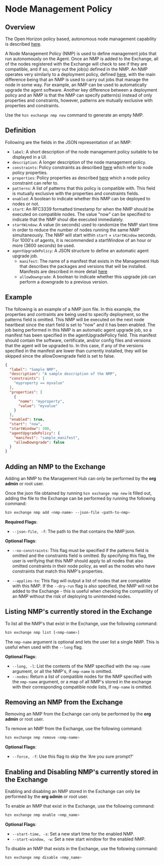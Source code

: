 # Node Management Policy

## Overview

The Open Horizon policy based, autonomous node management capability is described [here](./node_management_overview.md).

A Node Management Policy (NMP) is used to define management jobs that run autonomously on the Agent. Once an NMP is added to the Exchange, all of the nodes registered with the Exchange will check to see if they are compatible, and if so, carry out the job(s) defined in the NMP. An NMP operates very similarly to a deployment policy, defined [here](./deployment_policy.md), with the main difference being that an NMP is used to carry out jobs that manage the node in some way. For example, an NMP can be used to automatically upgrade the agent software. Another key difference between a deployment policy and an NMP is that the NMP can specify pattern(s) instead of only properties and constraints, however, patterns are mutually exclusive with properties and constraints.

Use the `hzn exchange nmp new` command to generate an empty NMP.

## Definition

Following are the fields in the JSON representation of an NMP:

* `label`: A short description of the node management policy suitable to be displayed in a UI.
* `description`: A longer description of the node management policy.
* `constraints`: Policy constraints as described [here](./properties_and_constraints.md) which refer to node policy properties.
* `properties`: Policy properties as described [here](./properties_and_constraints.md) which a node policy constraint can refer to.
* `patterns`: A list of patterns that this policy is compatible with. This field is mutually exclusive with the properties and constraints fields.
* `enabled`: A boolean to indicate whether this NMP can be deployed to nodes or not.
* `start`: An RFC3339 formatted timestamp for when the NMP should be executed on compatible nodes. The value "now" can be specified to indicate that the NMP shoul dbe executed immediately.
* `startWindow`: A value (in seconds) used to randomize the NMP start time in order to reduce the number of nodes running the same NMP simultaneously. The NMP will start within `start` + `startWindow` seconds. For 1000's of agents, it is recommended a startWindow of an hour or more (3600 seconds) be used.
* `agentUpgradePolicy`: A JSON structure to define an automatic agent upgrade job.
  * `manifest`: The name of a manifest that exists in the Management Hub that describes the packages and versions that will be installed. Manifests are described in more detail [here](./agentfile_manifest.md)
  * `allowDowngrade`: A boolean to indicate whether this upgrade job can perform a downgrade to a previous version.

## Example

The following is an example of a NMP json file. In this example, the properties and contraints are being used to specify deployment, so the patterns field is omitted. This NMP will be executed on the next node heartbeat since the start field is set to "now" and it has been enabled. The job being performed in this NMP is an automatic agent upgrade job, so a manifest has been specified in the agentUpgradePolicy field. This manifest should contain the software, certificate, and/or config files and versions that the agent will be upgraded to. In this case, if any of the versions specified in the manifest are lower than currently installed, they will be skipped since the allowDowngrade field is set to false.

```json
{
  "label": "Sample NMP",
  "description": "A sample description of the NMP",
  "constraints": [
    "myproperty == myvalue"
  ],
  "properties": [
    {
      "name": "myproperty",
      "value": "myvalue"
    }
  ],
  "enabled": true,
  "start": "now",
  "startWindow": 300,
  "agentUpgradePolicy": {
    "manifest": "sample_manifest",
    "allowDowngrade": false
  }
}
```

## Adding an NMP to the Exchange

Adding an NMP to the Management Hub can only be performed by the **org admin** or root user.

Once the json file obtained by running `hzn exchange nmp new` is filled out, adding the file to the Exchange can be performed by running the following command:

```bash
hzn exchange nmp add <nmp-name> --json-file <path-to-nmp>
```

**Required Flags**:

* `--json-file, -f`: The path to the that contains the NMP json.

**Optional Flags**:

* `--no-constraints`: This flag must be specified if the patterns field is omitted and the constraints field is omitted. By specifying this flag, the user is verifying that this NMP should apply to all nodes that also omitted constraints in their node policy, as well as the nodes who have constraints that match this NMP's properties.

* `--applies-to`: This flag will output a list of nodes that are compatible with this NMP. If the `--dry-run` flag is also specified, the NMP will not be added to the Exchange - this is useful when checking the compatiility of an NMP without the risk of deploying to unintended nodes.

## Listing NMP's currently stored in the Exchange

To list all the NMP's that exist in the Exchange, use the following command:

```bash
hzn exchange nmp list [<nmp-name>]
```

The `nmp-name` argument is optional and lets the user list a single NMP. This is useful when used with the `--long` flag.

**Optional Flags**:

* `--long, -l`: List the contents of the NMP specified with the `nmp-name` argument, or all the NMP's, if `nmp-name` is omitted.
* `--nodes`: Return a list of compatible nodes for the NMP specified with the `nmp-name` argument, or a map of all NMP's stored in the exchange with their corresponding compatible node lists, if `nmp-name` is omitted.

## Removing an NMP from the Exchange

Removing an NMP from the Exchange can only be performed by the **org admin** or root user.

To remove an NMP from the Exchange, use the following command:

```bash
hzn exchange nmp remove <nmp-name>
```

**Optional Flags**:

* `--force, -f`: Use this flag to skip the 'Are you sure prompt?'

## Enabling and Disabling NMP's currently stored in the Exchange

Enabling and disabling an NMP stored in the Exchange can only be performed by the **org admin** or root user.

To enable an NMP that exist in the Exchange, use the following command:

```bash
hzn exchange nmp enable <nmp_name>
```

**Optional Flags**:

* `--start-time, -s`: Set a new start time for the enabled NMP.
* `--start-window, -w`: Set a new start window for the enabled NMP.

To disable an NMP that exists in the Exchange, use the following command:

```bash
hzn exchange nmp disable <nmp_name>
```
